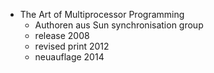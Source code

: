 * The Art of Multiprocessor Programming
    * Authoren aus Sun synchronisation group
    * release 2008
    * revised print 2012
    * neuauflage 2014
